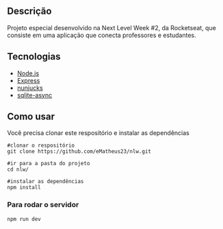 ## Descrição
Projeto especial desenvolvido na Next Level Week #2, da Rocketseat, que consiste em uma aplicação que conecta professores e estudantes. 

## Tecnologias
<ul>
    <li><a href="https://nodejs.org/en/">Node.js</a></li>
    <li><a href="https://expressjs.com/pt-br/">Express</a></li>
    <li><a href="https://mozilla.github.io/nunjucks/">nunjucks</a></li>
    <li><a href="https://www.npmjs.com/package/sqlite-async">sqlite-async</a></li>
</ul>

## Como usar
Você precisa clonar este respositório e instalar as dependências

```
#clonar o respositório
git clone https://github.com/eMatheus23/nlw.git

#ir para a pasta do projeto
cd nlw/

#instalar as dependências
npm install
```
### Para rodar o servidor

```
npm run dev
```
